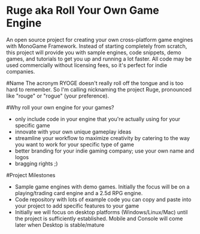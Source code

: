 # Ruge aka Roll Your Own Game Engine

An open source project for creating your own cross-platform game engines with MonoGame Framework.  Instead of starting completely from scratch, this project will provide you with sample engines, code snippets, demo games, and tutorials to get you up and running a lot faster.  All code may be used commercially without licensing fees, so it's perfect for indie companies. 

#Name
The acronym RYOGE doesn't really roll off the tongue and is too hard to remember.  So I'm calling nicknaming the project Ruge, pronounced like "rouge" or "rogue" (your preference).

#Why roll your own engine for your games?

* only include code in your engine that you're actually using for your specific game
* innovate with your own unique gameplay ideas
* streamline your workflow to maximize creativity by catering to the way you want to work for your specific type of game 
* better branding for your indie gaming company; use your own name and logos
* bragging rights ;)

#Project Milestones

* Sample game engines with demo games.  Initially the focus will be on a playing/trading card engine and a 2.5d RPG engine.
* Code repository with lots of example code you can copy and paste into your project to add specific features to your game
* Initially we will focus on desktop platforms (Windows/Linux/Mac) until the project is sufficiently established.  Mobile and Console will come later when Desktop is stable/mature
